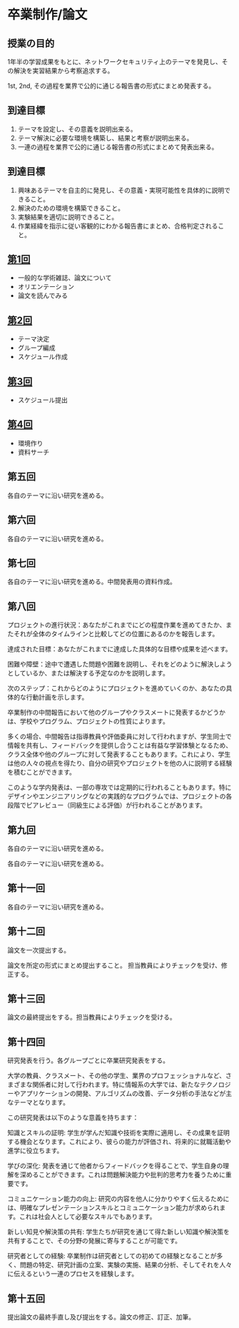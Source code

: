 
# 卒業制作/論文 

## 授業の目的	
1年半の学習成果をもとに、ネットワークセキュリティ上のテーマを発見し、その解決を実習結果から考察追求する。

1st, 2nd, 
その過程を業界で公的に通じる報告書の形式にまとめ発表する。

## 到達目標
1. テーマを設定し、その意義を説明出来る。
2. テーマ解決に必要な環境を構築し、結果と考察が説明出来る。
3. 一連の過程を業界で公的に通じる報告書の形式にまとめて発表出来る。

## 到達目標
1. 興味あるテーマを自主的に発見し、その意義・実現可能性を具体的に説明できること。
2. 解決のための環境を構築できること。
3. 実験結果を適切に説明できること。
4. 作業経緯を指示に従い客観的にわかる報告書にまとめ、合格判定されること。

## [第1回](./courses/1st.md)

- 一般的な学術雑誌、論文について
- オリエンテーション
- 論文を読んでみる

## [第2回](./courses/2nd.md)
- テーマ決定
- グループ編成
- スケジュール作成

## [第3回](./courses/3rd.md)
- スケジュール提出

## [第4回](./courses/4th.md)

- 環境作り
- 資料サーチ

## 第五回
各自のテーマに沿い研究を進める。
## 第六回
各自のテーマに沿い研究を進める。

## 第七回
各自のテーマに沿い研究を進める。中間発表用の資料作成。

## 第八回

プロジェクトの進行状況：あなたがこれまでにどの程度作業を進めてきたか、またそれが全体のタイムラインと比較してどの位置にあるのかを報告します。

達成された目標：あなたがこれまでに達成した具体的な目標や成果を述べます。

困難や障壁：途中で遭遇した問題や困難を説明し、それをどのように解決しようとしているか、または解決する予定なのかを説明します。

次のステップ：これからどのようにプロジェクトを進めていくのか、あなたの具体的な行動計画を示します。

卒業制作の中間報告において他のグループやクラスメートに発表するかどうかは、学校やプログラム、プロジェクトの性質によります。

多くの場合、中間報告は指導教員や評価委員に対して行われますが、学生同士で情報を共有し、フィードバックを提供し合うことは有益な学習体験となるため、クラス全体や他のグループに対して発表することもあります。これにより、学生は他の人々の視点を得たり、自分の研究やプロジェクトを他の人に説明する経験を積むことができます。

このような学内発表は、一部の専攻では定期的に行われることもあります。特にデザインやエンジニアリングなどの実践的なプログラムでは、プロジェクトの各段階でピアレビュー（同級生による評価）が行われることがあります。

## 第九回
各自のテーマに沿い研究を進める。

各自のテーマに沿い研究を進める。

## 第十一回
各自のテーマに沿い研究を進める。

## 第十二回
論文を一次提出する。

論文を所定の形式にまとめ提出すること。 担当教員によりチェックを受け、修正する。

## 第十三回
論文の最終提出をする。担当教員によりチェックを受ける。

## 第十四回

研究発表を行う。各グループごとに卒業研究発表をする。

大学の教員、クラスメート、その他の学生、業界のプロフェッショナルなど、さまざまな関係者に対して行われます。特に情報系の大学では、新たなテクノロジーやアプリケーションの開発、アルゴリズムの改善、データ分析の手法などが主なテーマとなります。

この研究発表は以下のような意義を持ちます：

知識とスキルの証明: 学生が学んだ知識や技術を実際に適用し、その成果を証明する機会となります。これにより、彼らの能力が評価され、将来的に就職活動や進学に役立ちます。

学びの深化: 発表を通じて他者からフィードバックを得ることで、学生自身の理解を深めることができます。これは問題解決能力や批判的思考力を養うために重要です。

コミュニケーション能力の向上: 研究の内容を他人に分かりやすく伝えるためには、明確なプレゼンテーションスキルとコミュニケーション能力が求められます。これは社会人として必要なスキルでもあります。

新しい知見や解決策の共有: 学生たちが研究を通じて得た新しい知識や解決策を共有することで、その分野の発展に寄与することが可能です。

研究者としての経験: 卒業制作は研究者としての初めての経験となることが多く、問題の特定、研究計画の立案、実験の実施、結果の分析、そしてそれを人々に伝えるという一連のプロセスを経験します。

## 第十五回

提出論文の最終手直し及び提出をする。論文の修正、訂正、加筆。 